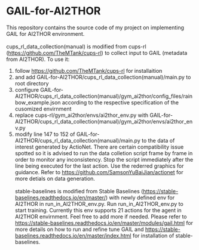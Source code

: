 # GAIL-for-AI2THOR
  This repository contains the source code of my project on implementing GAIL for AI2THOR environment.<br/><br />
cups_rl_data_collection(manual) is modified from cups-rl (https://github.com/TheMTank/cups-rl) to collect input to GAIL (metadata from AI2THOR). To use it: 
1. follow https://github.com/TheMTank/cups-rl for installaition 
2. and add GAIL-for-AI2THOR/cups_rl_data_collection(manual)/main.py to root directory
3. configure GAIL-for-AI2THOR/cups_rl_data_collection(manual)/gym_ai2thor/config_files/rainbow_example.json according to the respective specification of the cusomized envirnment
4. replace cups-rl/gym_ai2thor/envs/ai2thor_env.py with GAIL-for-AI2THOR/cups_rl_data_collection(manual)/gym_ai2thor/envs/ai2thor_env.py
5. modify line 147 to 152 of GAIL-for-AI2THOR/cups_rl_data_collection(manual)/main.py to the data of interest generated by ActioNet. There are certain compatibility issue spotted so it is advised to run the data colletion script frame by frame in order to monitor any inconsistency. Stop the script immediately after the line being executed for the last action. Use the rederred graphics for guidance. Refer to https://github.com/SamsonYuBaiJian/actionet for more detials on data generation.<br/><br />
stable-baselines is modified from Stable Baselines (https://stable-baselines.readthedocs.io/en/master/) with newly defined env for AI2THOR in run_in_AI2THOR_env.py. Run run_in_AI2THOR_env.py to start training. Currently this env supports 21 actions for the agent in AI2THOR envirnment. Feel free to add more if needed. Please refer to https://stable-baselines.readthedocs.io/en/master/modules/gail.html for more details on how to run and refine tune GAIL and https://stable-baselines.readthedocs.io/en/master/index.html for installation of stable-baselines.
 
